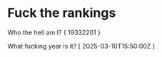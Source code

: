 # Fuck the rankings

Who the hell am I?
{ 19332201 }

What fucking year is it?
[ 2025-03-10T15:50:00Z ]
